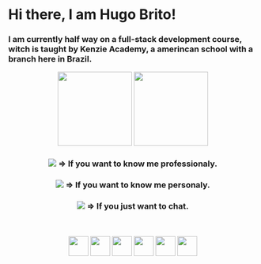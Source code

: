 <h1>Hi there, I am Hugo Brito! </h1>

<h3>I am currently half way on a full-stack development course, witch is taught by Kenzie Academy, a amerincan school with a branch here in Brazil.</h3>

<div>
    <div align="center" >
        <img height="150em" src="https://github-readme-stats.vercel.app/api?username=hugommbrito&show_icons=true&theme=dark&include_all_commits=true&count_private=true"/>
        <img height="150em" src="https://github-readme-stats.vercel.app/api/top-langs/?username=hugommbrito&layout=compact&langs_count=7&theme=dark"/>
    </div>
    <div align="center" >
        <h3><a href="https://www.linkedin.com/in/hugo-brito-824348169/" target="_brank" ><img src="https://img.shields.io/badge/LinkedIn-0077B5?style=for-the-badge&logo=linkedin&logoColor=white" target="_brank"/></a> => If you want to know me professionaly.</h3>
        <h3><a href="https://www.instagram.com/hugommbrito/" target="_brank" ><img src="https://img.shields.io/badge/Instagram-E4405F?style=for-the-badge&logo=instagram&logoColor=white" target="_brank"/></a> => If you want to know me personaly.</h3>
        <h3><a href="https://api.whatsapp.com/send?phone=5583981893971" target="_brank" ><img src="https://img.shields.io/badge/WhatsApp-25D366?style=for-the-badge&logo=whatsapp&logoColor=white" target="_brank"/></a> => If you just want to chat.</h3>
    </div>

</div>
<br>
<br>
<div align="center" >
    <img height="40px" src="https://cdn.jsdelivr.net/gh/devicons/devicon/icons/javascript/javascript-plain.svg" />
    <img height="40px" src="https://cdn.jsdelivr.net/gh/devicons/devicon/icons/html5/html5-plain-wordmark.svg" />
    <img height="40px" src="https://cdn.jsdelivr.net/gh/devicons/devicon/icons/css3/css3-plain-wordmark.svg" />
    <img height="40px" src="https://cdn.jsdelivr.net/gh/devicons/devicon/icons/react/react-original.svg" />
    <img height="40px" src="https://cdn.jsdelivr.net/gh/devicons/devicon/icons/typescript/typescript-plain.svg" />
    <img height="40px" src="https://cdn.jsdelivr.net/gh/devicons/devicon/icons/git/git-plain.svg" />
<!--     <img height="40px" src="https://cdn.jsdelivr.net/gh/devicons/devicon/icons/nodejs/nodejs-plain.svg" />
    <img height="40px" src="https://cdn.jsdelivr.net/gh/devicons/devicon/icons/postgresql/postgresql-plain-wordmark.svg" />
    <img height="40px" src="https://cdn.jsdelivr.net/gh/devicons/devicon/icons/python/python-original.svg" />
    <img height="40px" src="" />
    <img height="40px" src="" />
    <img height="40px" src="" />
    <img height="40px" src="" />
    <img height="40px" src="" /> -->

</div>


<!--
**hugommbrito/hugommbrito** is a ✨ _special_ ✨ repository because its `README.md` (this file) appears on your GitHub profile.

Here are some ideas to get you started:

- 🔭 I’m currently working on ...
- 🌱 I’m currently learning ...
- 👯 I’m looking to collaborate on ...
- 🤔 I’m looking for help with ...
- 💬 Ask me about ...
- 📫 How to reach me: ...
- 😄 Pronouns: ...
- ⚡ Fun fact: ...
-->
